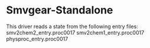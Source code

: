 Smvgear-Standalone
==================

This driver reads a state from the following entry files:
smv2chem2_entry.proc0017
smv2chem1_entry.proc0017
physproc_entry.proc0017
